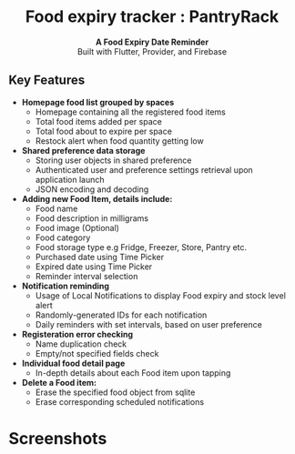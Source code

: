 <h1 align="center">Food expiry tracker : PantryRack</h1>

<div align="center">
  <strong>A Food Expiry Date Reminder</strong>
</div>

<div align="center">
  Built with Flutter, Provider, and Firebase
</div>

## Key Features
* __Homepage food list grouped by spaces__ 
  * Homepage containing all the registered food items
  * Total food items added per space
  * Total food about to expire per space
  * Restock alert when food quantity getting low
* __Shared preference data storage__ 
  * Storing user objects in shared preference
  * Authenticated user and preference settings retrieval upon application launch
  * JSON encoding and decoding
* __Adding new Food Item, details include:__ 
  * Food name
  * Food description in milligrams
  * Food image (Optional)
  * Food category
  * Food storage type e.g Fridge, Freezer, Store, Pantry etc.
  * Purchased date using Time Picker
  * Expired date using Time Picker
  * Reminder interval selection  
* __Notification reminding__
  * Usage of Local Notifications to display Food expiry and stock level alert
  * Randomly-generated IDs for each notification
  * Daily reminders with set intervals, based on user preference
* __Registeration error checking__ 
  * Name duplication check
  * Empty/not specified fields check 
* __Individual food detail page__ 
  * In-depth details about each Food item upon tapping
* __Delete a Food item:__ 
  * Erase the specified food object from sqlite
  * Erase corresponding scheduled notifications 


# Screenshots 
